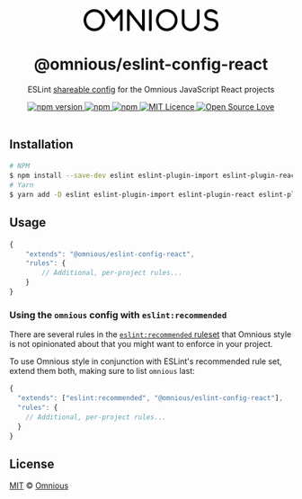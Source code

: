 <div align="center">
  <a href="https://github.com/omnious/omnious-linter/tree/master/packages/eslint-config-react" title="ESLint Config Omnious React">
    <img alt="ESLint Config Omnious React" src="https://raw.githubusercontent.com/omnious-dev/i/master/omnious-logo.png" width="240px" />
  </a>
  <br />
  <h1>@omnious/eslint-config-react</h1>
</div>

<p align="center">
  ESLint <a href="http://eslint.org/docs/developer-guide/shareable-configs.html">shareable config</a> for the Omnious JavaScript React projects
</p>

<div align="center">
  <!-- <a href="https://circleci.com/gh/omnious-dev/eslint-config-omnious">
    <img alt="CircleCI" src="https://circleci.com/gh/omnious-dev/eslint-config-omnious.svg?style=shield" />
  </a> -->
  <a href="https://badge.fury.io/js/@omnious/eslint-config-react">
    <img alt="npm version" src="https://badge.fury.io/js/@omnious/eslint-config-react.svg" />
  </a>
  <a href="https://www.npmjs.com/package/@omnious/eslint-config-react">
    <img alt="npm" src="https://img.shields.io/npm/dt/@omnious/eslint-config-react.svg" />
  </a>
  <a href="https://david-dm.org/omnious-dev/@omnious/eslint-config-react">
    <img alt="npm" src="https://img.shields.io/david/omnious-dev/@omnious/eslint-config-react.svg?style=flat-square" />
  </a>
  <a href="https://opensource.org/licenses/mit-license.php">
    <img alt="MIT Licence" src="https://badges.frapsoft.com/os/mit/mit.svg?v=103" />
  </a>
  <a href="https://github.com/ellerbrock/open-source-badge/">
    <img alt="Open Source Love" src="https://badges.frapsoft.com/os/v1/open-source.svg?v=103" />
  </a>
</div>

<br />

## Installation

```bash
# NPM
$ npm install --save-dev eslint eslint-plugin-import eslint-plugin-react eslint-plugin-jsx-a11y @omnious/eslint-config-react
# Yarn
$ yarn add -D eslint eslint-plugin-import eslint-plugin-react eslint-plugin-jsx-a11y @omnious/eslint-config-react
```

## Usage

```js
{
    "extends": "@omnious/eslint-config-react",
    "rules": {
        // Additional, per-project rules...
    }
}
```

### Using the `omnious` config with `eslint:recommended`

There are several rules in the [`eslint:recommended` ruleset](http://eslint.org/docs/rules/) that Omnious style is not opinionated about that you might want to enforce in your project.

To use Omnious style in conjunction with ESLint's recommended rule set, extend them both, making sure to list `omnious` last:

```js
{
  "extends": ["eslint:recommended", "@omnious/eslint-config-react"],
  "rules": {
    // Additional, per-project rules...
  }
}
```

## License

[MIT](https://github.com/omnious/omnious-linter/blob/master/LICENSE) © [Omnious](https://www.omnious.com)
